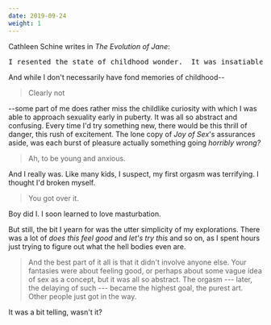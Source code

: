 ```yaml
---
date: 2019-09-24
weight: 1
---
```


Cathleen Schine writes in *The Evolution of Jane*:

<pre class="verse">I resented the state of childhood wonder.  It was insatiable, yet it seemed to me to be no more than a puerile affliction, like baby teeth.  My ignorance struck me as a bizarre anomaly, for I felt, with utter certainty, that I was --- how can I say this? --- that I was *sufficient*.  Evidence to the contrary forced itself on me every hour of every day, but that seemed to me some preposterous misunderstanding.</pre>

And while I don't necessarily have fond memories of childhood--

> Clearly not

--some part of me does rather miss the childlike curiosity with which I was able to approach sexuality early in puberty. It was all so abstract and confusing. Every time I'd try something new, there would be this thrill of danger, this rush of excitement. The lone copy of *Joy of Sex*'s assurances aside, was each burst of pleasure actually something going *horribly wrong?*

> Ah, to be young and anxious.

And I really was. Like many kids, I suspect, my first orgasm was terrifying. I thought I'd broken myself.

> You got over it.

Boy did I. I soon learned to love masturbation.

But still, the bit I yearn for was the utter simplicity of my explorations. There was a lot of *does this feel good* and *let's try this* and so on, as I spent hours just trying to figure out what the hell bodies even are.

> And the best part of it all is that it didn't involve anyone else. Your fantasies were about feeling good, or perhaps about some vague idea of sex as a concept, but it was all so abstract. The orgasm --- later, the delaying of such --- became the highest goal, the purest art. Other people just got in the way.

It was a bit telling, wasn't it?
